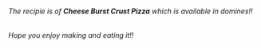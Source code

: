 ###### The recipie is of **Cheese Burst Crust Pizza** which is available in domines!!


###### Hope you enjoy making and eating it!!


